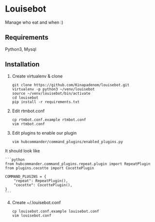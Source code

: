# Louisebot

Manage who eat and when :)

## Requirements

Python3, Mysql

## Installation

1. Create virtualenv & clone

    ```
    git clone https://github.com/Kinapadenom/louisebot.git
    virtualenv -p python3 ~/venv/louisebot
    source ~/venv/louisebot/bin/activate
    cd louisebot
    pip install -r requirements.txt
    ```

2. Edit rtmbot.conf

    ```
    cp rtmbot.conf.example rtmbot.conf
    vim rtmbot.conf
    ```

3. Edit plugins to enable our plugin

    ```
    vim hubcommander/command_plugins/enabled_plugins.py
    ```

It should look like

    ```python
    from hubcommander.command_plugins.repeat.plugin import RepeatPlugin
    from plugins.cocotte import CocottePlugin

    COMMAND_PLUGINS = {
        "repeat": RepeatPlugin(),
        "cocotte": CocottePlugin(),
    }
    ```

4. Create ~/.louisebot.conf

    ```
    cp louisebot.conf.example louisebot.conf
    vim louisebot.conf
    ```

